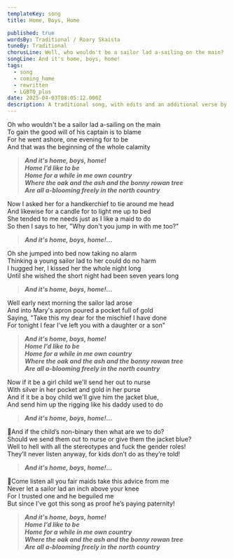 ```yaml
---
templateKey: song
title: Home, Boys, Home

published: true
wordsBy: Traditional / Roary Skaista
tuneBy: Traditional
chorusLine: Well, who wouldn't be a sailor lad a-sailing on the main?
songLine: And it's home, boys, home!
tags:
  - song
  - coming_home
  - rewritten
  - LGBTQ_plus
date: 2025-04-03T08:05:12.000Z
description: A traditional song, with edits and an additional verse by [Roary Skaista](https://roary.uk/)
---
```


Oh who wouldn't be a sailor lad a-sailing on the main\
To gain the good will of his captain is to blame\
For he went ashore, one evening for to be\
And that was the beginning of the whole calamity

>***And it's home, boys, home!\
Home I'd like to be\
Home for a while in me own country\
Where the oak and the ash and the bonny rowan tree\
Are all a-blooming freely in the north country***

Now I asked her for a handkerchief to tie around me head\
And likewise for a candle for to light me up to bed\
She tended to me needs just as I like a maid to do\
So then I says to her, "Why don't you jump in with me too?"

>***And it's home, boys, home!...***

Oh she jumped into bed now taking no alarm\
Thinking a young sailor lad to her could do no harm\
I hugged her, I kissed her the whole night long\
Until she wished the short night had been seven years long

>***And it's home, boys, home!...***

Well early next morning the sailor lad arose\
And into Mary's apron poured a pocket full of gold\
Saying, "Take this my dear for the mischief I have done\
For tonight I fear I've left you with a daughter or a son"

>***And it's home, boys, home!\
Home I'd like to be\
Home for a while in me own country\
Where the oak and the ash and the bonny rowan tree\
Are all a-blooming freely in the north country***

Now if it be a girl child we'll send her out to nurse\
With silver in her pocket and gold in her purse\
And if it be a boy child we'll give him the jacket blue,\
And send him up the rigging like his daddy used to do

>***And it's home, boys, home!...***

🔷And if the child’s non-binary then what are we to do?\
Should we send them out to nurse or give them the jacket blue?\
Well to hell with all the stereotypes and fuck the gender roles!\
They’ll never listen anyway, for kids don’t do as they’re told!

>***And it's home, boys, home!...***

🔷Come listen all you fair maids take this advice from me\
Never let a sailor lad an inch above your knee\
For I trusted one and he beguiled me\
But since I’ve got this song as proof he’s paying paternity!

>***And it's home, boys, home!\
Home I'd like to be\
Home for a while in me own country\
Where the oak and the ash and the bonny rowan tree\
Are all a-blooming freely in the north country***
